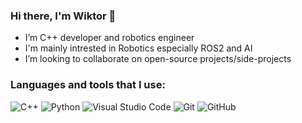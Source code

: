 ### Hi there, I'm Wiktor 👋
- I’m C++ developer and robotics engineer 
- I'm mainly intrested in Robotics especially ROS2 and AI
- I’m looking to collaborate on open-source projects/side-projects

### Languages and tools that I use:

![C++](https://img.icons8.com/color/48/000000/c-plus-plus-logo.png)
![Python](https://img.icons8.com/color/48/000000/python.png)
![Visual Studio Code](https://img.icons8.com/fluent/48/000000/visual-studio-code-2019.png)
![Git](https://img.icons8.com/color/48/000000/git.png)
![GitHub](https://img.icons8.com/fluent/48/000000/github.png)



